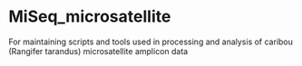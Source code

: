 # MiSeq_microsatellite
For maintaining scripts and tools used in processing and analysis of caribou (Rangifer tarandus) microsatellite amplicon data
